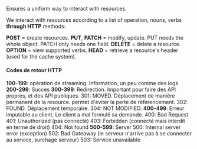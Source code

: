 Ensures a uniform way to interact with resources.

We interact with resources according to a list of operation, nouns, verbs **through HTTP** methods:

**POST** = create resources.
**PUT**, **PATCH** = modify, update. PUT needs the whole object. PATCH only needs one field.
**DELETE** = delete a resource.
**OPTION** = view supported verbs.
**HEAD** = retrieve a resource's header (used for the cache system).
#### Codes de retour HTTP
**100-199**: opération de streaming. Information, un peu comme des logs
**200-299**: Succès
**300-399**: Redirection. Important pour faire des API propres, et des API publiques.
	301: MOVED. Déplacement de manière permanent de la resource. permet d'éviter la perte de référencement.
	302: FOUND. Déplacement temporaire.
	304: NOT MODIFIED.
**400-499**: Erreur imputable au client. Le client a mal formulé sa demande.
	400: Bad Request
	401: Unauthorized (pas connecté)
	403: Forbidden (connecté mais interdit en terme de droit)
	404: Not found
**500-599**: Server 
	500: Internal server error (exception)
	502: Bad Gateaway (le serveur n'arrive pas à se connecter au service, surchage serveur)
	503: Service unavailable
